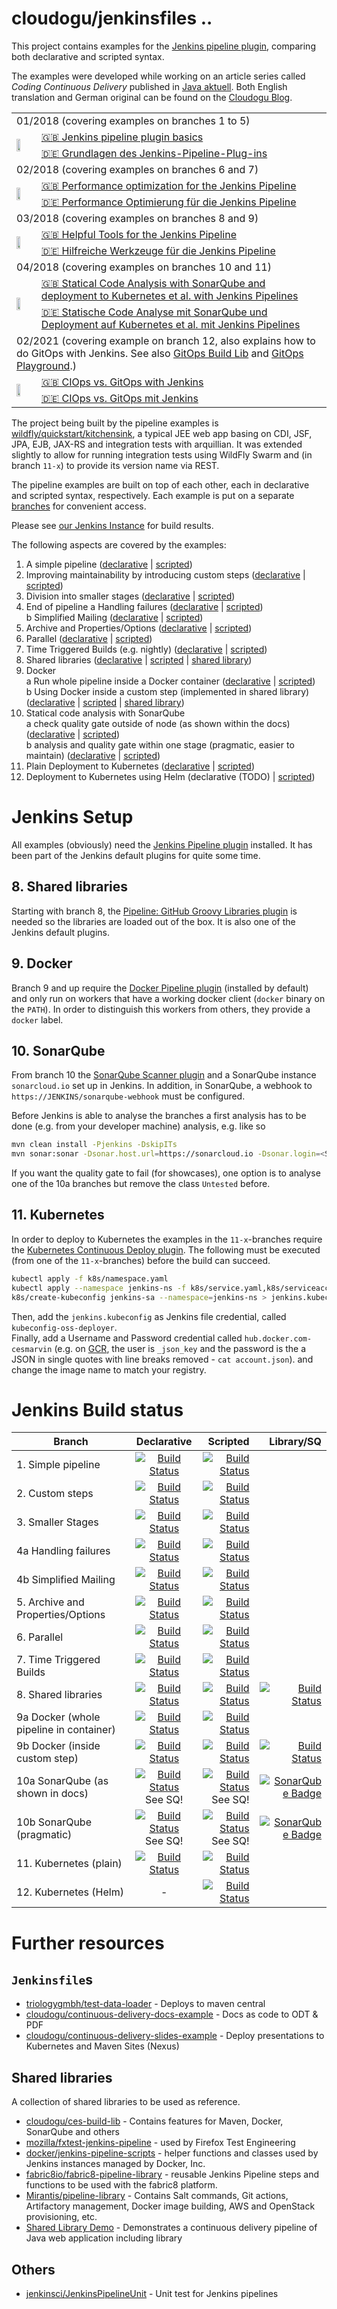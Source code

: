 cloudogu/jenkinsfiles ..
========================
This project contains examples for the [Jenkins pipeline plugin](https://jenkins.io/solutions/pipeline/), comparing both declarative and scripted syntax.

The examples were developed while working on an article series called *Coding Continuous Delivery* published in [Java aktuell](http://www.ijug.eu/java-aktuell/das-magazin.html). Both English translation and German original can be found on the [Cloudogu Blog](https://cloudogu.com/en/blog/?mtm_campaign=jenkinsfiles&mtm_kwd=blog&mtm_source=github&mtm_medium=link).

<table  border="0">
  <tr>
    <td colspan="2">01/2018 (covering examples on branches 1 to 5)</td>
  </tr>
  <tr>
    <td rowspan="2"><img src="https://cloudogu.com/assets/blog/2018/Coding_CD_1_150x150-72912009bc1838646971990e84f8c7f36264e9a5426fc0a22670f33630df4143.png" width=50% /></td>
    <td><a href="https://cloudogu.com/en/blog/continuous_delivery_1_basics"> 🇬🇧 Jenkins pipeline plugin basics</a></td>
  </tr>
  <tr>
   <td><a href="https://cloudogu.com/de/blog/continuous_delivery_1_grundlagen"> 🇩🇪 Grundlagen des Jenkins-Pipeline-Plug-ins</a></td>
  </tr>
 
   <tr>
    <td colspan="2">02/2018 (covering examples on branches 6 and 7)</td>
  </tr>
  <tr>
    <td rowspan="2"><img src="https://cloudogu.com/assets/blog/2018/Coding_CD_2_150x150-8fab749f19e2654d763cd0de8d0b00af1ad2ab1cd35e2bff64afd7b6eb76a2d8.png" width=50% /></td>
    <td><a href="https://cloudogu.com/en/blog/continuous_delivery_2"> 🇬🇧 Performance optimization for the Jenkins Pipeline</a></td>
  </tr>
  <tr>
   <td><a href="https://cloudogu.com/de/blog/continuous_delivery_2_de"> 🇩🇪 Performance Optimierung für die Jenkins Pipeline</a></td>
  </tr>
  
   <tr>
    <td colspan="2">03/2018 (covering examples on branches 8 and 9)</td>
  </tr>
  <tr>
    <td rowspan="2"><img src="https://cloudogu.com/assets/blog/2018/Coding_CD_3_150x150-c62d32c11a8e77b9e6a01bfb5e4f969f440be8bc984e8ba7c03426ff469bdd6b.png" width=50% /></td>
    <td><a href="https://cloudogu.com/en/blog/continuous_delivery_part_3"> 🇬🇧 Helpful Tools for the Jenkins Pipeline</a></td>
  </tr>
  <tr>
   <td><a href="https://cloudogu.com/de/blog/continuous_delivery_teil_3"> 🇩🇪 Hilfreiche Werkzeuge für die Jenkins Pipeline</a></td>
  </tr>

   <tr>
    <td colspan="2">04/2018 (covering examples on branches 10 and 11)</td>
  </tr>
  <tr>
    <td rowspan="2"><img src="https://cloudogu.com/assets/blog/2018/Coding_CD_4_150x150-91cbd52bc2d1a8e263a6320078f77708e70ae505efa81f474f5f680cf64fd58b.png" width=50% /></td>
    <td><a href="https://cloudogu.com/en/blog/continuous_delivery_4_en"> 🇬🇧 Statical Code Analysis with SonarQube and deployment to Kubernetes et al. with Jenkins Pipelines</a></td>
  </tr>
  <tr>
   <td><a href="https://cloudogu.com/de/blog/continuous_delivery_4_de"> 🇩🇪 Statische Code Analyse mit SonarQube und Deployment auf Kubernetes et al. mit Jenkins Pipelines</a></td>
  </tr>

   <tr>
    <td colspan="2">02/2021 (covering example on branch 12, also explains how to do GitOps with Jenkins. See also <a href="https://github.com/cloudogu/gitops-build-lib">GitOps Build Lib</a> and <a href="https://github.com/cloudogu/k8s-gitops-playground">GitOps Playground</a>.)</td>
  </tr>
  <tr>
    <td rowspan="2"><img src="https://cloudogu.com/assets/blog/2021/Coding_CD_5_150x150-6e42097ba21ca33a27b60eed66daf94240fab30b29f1d33574bc487d8fca064d.png" width=50% /></td>
    <td><a href="https://cloudogu.com/en/blog/ciops-vs-gitops_en"> 🇬🇧 CIOps vs. GitOps with Jenkins</a></td>
  </tr>
  <tr>
   <td><a href="https://cloudogu.com/de/blog/ciops-vs-gitops_de"> 🇩🇪 CIOps vs. GitOps mit Jenkins</a></td>
  </tr>
  
</table>

The project being built by the pipeline examples is [wildfly/quickstart/kitchensink](https://github.com/wildfly/quickstart/tree/cfd2e05d16e4ae788bc12486f5b30d668b921973/kitchensink), a typical JEE web app basing on CDI, JSF, JPA, EJB, JAX-RS and integration tests with arquillian.
It was extended slightly to allow for running integration tests using WildFly Swarm and (in branch `11-x`) to provide its version name via REST. 

The pipeline examples are built on top of each other, each in declarative and scripted syntax, respectively. Each example is put on a separate [branches](https://github.com/cloudogu/jenkinsfiles/branches) for convenient access.

Please see [our Jenkins Instance](https://oss.cloudogu.com/jenkins/blue/organizations/jenkins/cloudogu-github%2Fjenkinsfiles/branches) for build results.

The following aspects are covered by the examples:

1. A simple pipeline ([declarative](https://github.com/cloudogu/jenkinsfiles/blob/1-declarative/Jenkinsfile) | [scripted](https://github.com/cloudogu/jenkinsfiles/blob/1-scripted/Jenkinsfile)) 
2. Improving maintainability by introducing custom steps ([declarative](https://github.com/cloudogu/jenkinsfiles/blob/2-declarative/Jenkinsfile) | [scripted](https://github.com/cloudogu/jenkinsfiles/blob/2-scripted/Jenkinsfile))
3. Division into smaller stages ([declarative](https://github.com/cloudogu/jenkinsfiles/blob/3-declarative/Jenkinsfile) | [scripted](https://github.com/cloudogu/jenkinsfiles/blob/3-scripted/Jenkinsfile))
4. End of pipeline
   a Handling failures ([declarative](https://github.com/cloudogu/jenkinsfiles/blob/4a-declarative/Jenkinsfile) | [scripted](https://github.com/cloudogu/jenkinsfiles/blob/4a-scripted/Jenkinsfile))  
   b Simplified Mailing ([declarative](https://github.com/cloudogu/jenkinsfiles/blob/4b-declarative/Jenkinsfile) | [scripted](https://github.com/cloudogu/jenkinsfiles/blob/4b-scripted/Jenkinsfile))
5. Archive and Properties/Options ([declarative](https://github.com/cloudogu/jenkinsfiles/blob/5-declarative/Jenkinsfile) | [scripted](https://github.com/cloudogu/jenkinsfiles/blob/5-scripted/Jenkinsfile))
6. Parallel ([declarative](https://github.com/cloudogu/jenkinsfiles/blob/6-declarative/Jenkinsfile) | [scripted](https://github.com/cloudogu/jenkinsfiles/blob/6-scripted/Jenkinsfile))
7. Time Triggered Builds (e.g. nightly) ([declarative](https://github.com/cloudogu/jenkinsfiles/blob/7-declarative/Jenkinsfile) | [scripted](https://github.com/cloudogu/jenkinsfiles/blob/7-scripted/Jenkinsfile))
8. Shared libraries ([declarative](https://github.com/cloudogu/jenkinsfiles/blob/8-declarative/Jenkinsfile) | [scripted](https://github.com/cloudogu/jenkinsfiles/blob/8-scripted/Jenkinsfile) | [shared library](https://github.com/cloudogu/jenkinsfiles/tree/8-shared-library))
9. Docker  
   a Run whole pipeline inside a Docker container ([declarative](https://github.com/cloudogu/jenkinsfiles/blob/9a-declarative/Jenkinsfile) | [scripted](https://github.com/cloudogu/jenkinsfiles/blob/9a-scripted/Jenkinsfile))    
   b Using Docker inside a custom step (implemented in shared library) ([declarative](https://github.com/cloudogu/jenkinsfiles/blob/9b-declarative/Jenkinsfile) | [scripted](https://github.com/cloudogu/jenkinsfiles/blob/9b-scripted/Jenkinsfile) | [shared library](https://github.com/cloudogu/jenkinsfiles/tree/9b-shared-library))
10. Statical code analysis with SonarQube  
   a check quality gate outside of node (as shown within the docs)  ([declarative](https://github.com/cloudogu/jenkinsfiles/blob/10a-declarative/Jenkinsfile) | [scripted](https://github.com/cloudogu/jenkinsfiles/blob/10a-scripted/Jenkinsfile))  
   b analysis and quality gate within one stage (pragmatic, easier to maintain) ([declarative](https://github.com/cloudogu/jenkinsfiles/blob/10b-declarative/Jenkinsfile) | [scripted](https://github.com/cloudogu/jenkinsfiles/blob/10b-scripted/Jenkinsfile))
11. Plain Deployment to Kubernetes ([declarative](https://github.com/cloudogu/jenkinsfiles/blob/11-declarative/Jenkinsfile) | [scripted](https://github.com/cloudogu/jenkinsfiles/blob/11-scripted/Jenkinsfile))
12. Deployment to Kubernetes using Helm (declarative (TODO) | [scripted](https://github.com/cloudogu/jenkinsfiles/blob/12-scripted/Jenkinsfile))


# Jenkins Setup

All examples (obviously) need the [Jenkins Pipeline plugin](https://plugins.jenkins.io/workflow-aggregator) installed.
It has been part of the Jenkins default plugins for quite some time.

## 8. Shared libraries

Starting with branch 8, the [Pipeline: GitHub Groovy Libraries plugin](https://plugins.jenkins.io/pipeline-github-lib) is needed so the libraries are loaded out of the box.
It is also one of the Jenkins default plugins.

## 9. Docker

Branch 9 and up require the [Docker Pipeline plugin](https://plugins.jenkins.io/docker-workflow) (installed by default) and only run on workers that have a working docker client (`docker` binary on the `PATH`). 
In order to distinguish this workers from others, they provide a `docker` label.

## 10. SonarQube

From branch 10 the [SonarQube Scanner plugin](https://plugins.jenkins.io/sonar) and a SonarQube instance `sonarcloud.io` set up in Jenkins.
In addition, in SonarQube, a webhook to `https://JENKINS/sonarqube-webhook` must be configured.

Before Jenkins is able to analyse the branches a first analysis has to be done (e.g. from your developer machine) analysis,
e.g. like so

```bash
mvn clean install -Pjenkins -DskipITs
mvn sonar:sonar -Dsonar.host.url=https://sonarcloud.io -Dsonar.login=<SECURITY TOKEN> -Dsonar.organization=<YOUR-ORG-KEY>
```
If you want the quality gate to fail (for showcases), one option is to analyse one of the 10a branches but remove the 
class `Untested` before.

## 11. Kubernetes

In order to deploy to Kubernetes the examples in the `11-x`-branches require the [Kubernetes Continuous Deploy plugin](https://plugins.jenkins.io/kubernetes-cd).
The following must be executed (from one of the `11-x`-branches) before the build can succeed.

```bash
kubectl apply -f k8s/namespace.yaml
kubectl apply --namespace jenkins-ns -f k8s/service.yaml,k8s/serviceaccount.yaml
k8s/create-kubeconfig jenkins-sa --namespace=jenkins-ns > jenkins.kubeconfig
```
Then, add the `jenkins.kubeconfig` as Jenkins file credential, called `kubeconfig-oss-deployer`.  
Finally, add a Username and Password credential called `hub.docker.com-cesmarvin` 
(e.g. on [GCR](https://cloud.google.com/container-registry/docs/advanced-authentication#using_a_json_key_file), the user is `_json_key` and the password is the a JSON in single quotes with line breaks removed - `cat account.json`).
and change the image name to match your registry.

# Jenkins Build status

| Branch        | Declarative | Scripted | Library/SQ |
| ------------- |:-----------:| --------:| ----------:|
| 1. Simple pipeline                      | [![Build Status](https://oss.cloudogu.com/jenkins/buildStatus/icon?job=cloudogu-github/jenkinsfiles/1-declarative)](https://oss.cloudogu.com/jenkins/job/cloudogu-github/job/jenkinsfiles/job/1-declarative/) | [![Build Status](https://oss.cloudogu.com/jenkins/buildStatus/icon?job=cloudogu-github/jenkinsfiles/1-scripted)](https://oss.cloudogu.com/jenkins/job/cloudogu-github/job/jenkinsfiles/job/1-scripted/) |  | 
| 2. Custom steps                         | [![Build Status](https://oss.cloudogu.com/jenkins/buildStatus/icon?job=cloudogu-github/jenkinsfiles/2-declarative)](https://oss.cloudogu.com/jenkins/job/cloudogu-github/job/jenkinsfiles/job/2-declarative/) | [![Build Status](https://oss.cloudogu.com/jenkins/buildStatus/icon?job=cloudogu-github/jenkinsfiles/2-scripted)](https://oss.cloudogu.com/jenkins/job/cloudogu-github/job/jenkinsfiles/job/2-scripted/) |  |
| 3. Smaller Stages                       | [![Build Status](https://oss.cloudogu.com/jenkins/buildStatus/icon?job=cloudogu-github/jenkinsfiles/3-declarative)](https://oss.cloudogu.com/jenkins/job/cloudogu-github/job/jenkinsfiles/job/3-declarative/) | [![Build Status](https://oss.cloudogu.com/jenkins/buildStatus/icon?job=cloudogu-github/jenkinsfiles/3-scripted)](https://oss.cloudogu.com/jenkins/job/cloudogu-github/job/jenkinsfiles/job/3-scripted/) |  |
| 4a Handling failures                    | [![Build Status](https://oss.cloudogu.com/jenkins/buildStatus/icon?job=cloudogu-github/jenkinsfiles/4a-declarative)](https://oss.cloudogu.com/jenkins/job/cloudogu-github/job/jenkinsfiles/job/4a-declarative/) | [![Build Status](https://oss.cloudogu.com/jenkins/buildStatus/icon?job=cloudogu-github/jenkinsfiles/4a-scripted)](https://oss.cloudogu.com/jenkins/job/cloudogu-github/job/jenkinsfiles/job/4a-scripted/) |  |
| 4b Simplified Mailing                   | [![Build Status](https://oss.cloudogu.com/jenkins/buildStatus/icon?job=cloudogu-github/jenkinsfiles/4b-declarative)](https://oss.cloudogu.com/jenkins/job/cloudogu-github/job/jenkinsfiles/job/4b-declarative/) | [![Build Status](https://oss.cloudogu.com/jenkins/buildStatus/icon?job=cloudogu-github/jenkinsfiles/4b-scripted)](https://oss.cloudogu.com/jenkins/job/cloudogu-github/job/jenkinsfiles/job/4b-scripted/) |  |
| 5. Archive and Properties/Options       | [![Build Status](https://oss.cloudogu.com/jenkins/buildStatus/icon?job=cloudogu-github/jenkinsfiles/5-declarative)](https://oss.cloudogu.com/jenkins/job/cloudogu-github/job/jenkinsfiles/job/5-declarative/) | [![Build Status](https://oss.cloudogu.com/jenkins/buildStatus/icon?job=cloudogu-github/jenkinsfiles/5-scripted)](https://oss.cloudogu.com/jenkins/job/cloudogu-github/job/jenkinsfiles/job/5-scripted/) |  |
| 6. Parallel                             | [![Build Status](https://oss.cloudogu.com/jenkins/buildStatus/icon?job=cloudogu-github/jenkinsfiles/6-declarative)](https://oss.cloudogu.com/jenkins/job/cloudogu-github/job/jenkinsfiles/job/6-declarative/) | [![Build Status](https://oss.cloudogu.com/jenkins/buildStatus/icon?job=cloudogu-github/jenkinsfiles/6-scripted)](https://oss.cloudogu.com/jenkins/job/cloudogu-github/job/jenkinsfiles/job/6-scripted/) |  |
| 7. Time Triggered Builds                | [![Build Status](https://oss.cloudogu.com/jenkins/buildStatus/icon?job=cloudogu-github/jenkinsfiles/7-declarative)](https://oss.cloudogu.com/jenkins/job/cloudogu-github/job/jenkinsfiles/job/7-declarative/) | [![Build Status](https://oss.cloudogu.com/jenkins/buildStatus/icon?job=cloudogu-github/jenkinsfiles/7-scripted)](https://oss.cloudogu.com/jenkins/job/cloudogu-github/job/jenkinsfiles/job/7-scripted/) |  |
| 8. Shared libraries                     | [![Build Status](https://oss.cloudogu.com/jenkins/buildStatus/icon?job=cloudogu-github/jenkinsfiles/8-declarative)](https://oss.cloudogu.com/jenkins/job/cloudogu-github/job/jenkinsfiles/job/8-declarative/) | [![Build Status](https://oss.cloudogu.com/jenkins/buildStatus/icon?job=cloudogu-github/jenkinsfiles/8-scripted)](https://oss.cloudogu.com/jenkins/job/cloudogu-github/job/jenkinsfiles/job/8-scripted/) | [![Build Status](https://oss.cloudogu.com/jenkins/buildStatus/icon?job=cloudogu-github/jenkinsfiles/8-shared-library)](https://oss.cloudogu.com/jenkins/job/cloudogu-github/job/jenkinsfiles/job/8-shared-library/) |
| 9a Docker (whole pipeline in container) | [![Build Status](https://oss.cloudogu.com/jenkins/buildStatus/icon?job=cloudogu-github/jenkinsfiles/9a-declarative)](https://oss.cloudogu.com/jenkins/job/cloudogu-github/job/jenkinsfiles/job/9a-declarative/) | [![Build Status](https://oss.cloudogu.com/jenkins/buildStatus/icon?job=cloudogu-github/jenkinsfiles/9a-scripted)](https://oss.cloudogu.com/jenkins/job/cloudogu-github/job/jenkinsfiles/job/9a-scripted/) |  |
| 9b Docker (inside custom step)          | [![Build Status](https://oss.cloudogu.com/jenkins/buildStatus/icon?job=cloudogu-github/jenkinsfiles/9b-declarative)](https://oss.cloudogu.com/jenkins/job/cloudogu-github/job/jenkinsfiles/job/9b-declarative/) | [![Build Status](https://oss.cloudogu.com/jenkins/buildStatus/icon?job=cloudogu-github/jenkinsfiles/9b-scripted)](https://oss.cloudogu.com/jenkins/job/cloudogu-github/job/jenkinsfiles/job/9b-scripted/) | [![Build Status](https://oss.cloudogu.com/jenkins/buildStatus/icon?job=cloudogu-github/jenkinsfiles/9b-shared-library)](https://oss.cloudogu.com/jenkins/job/cloudogu-github/job/jenkinsfiles/job/9b-shared-library) |
| 10a SonarQube (as shown in docs)        | [![Build Status](https://oss.cloudogu.com/jenkins/buildStatus/icon?job=cloudogu-github/jenkinsfiles/10a-declarative)](https://oss.cloudogu.com/jenkins/job/cloudogu-github/job/jenkinsfiles/job/10a-declarative/) <br/> See SQ! | [![Build Status](https://oss.cloudogu.com/jenkins/buildStatus/icon?job=cloudogu-github/jenkinsfiles/10a-scripted)](https://oss.cloudogu.com/jenkins/job/cloudogu-github/job/jenkinsfiles/job/10a-scripted/) <br/> See SQ!| [![SonarQube Badge](https://sonarcloud.io/api/project_badges/measure?project=com.cloudogu.jenkinsfiles%3Awildfly-kitchensink&metric=alert_status)](https://sonarcloud.io/dashboard?id=com.cloudogu.jenkinsfiles%3Awildfly-kitchensink) | |
| 10b SonarQube (pragmatic)               | [![Build Status](https://oss.cloudogu.com/jenkins/buildStatus/icon?job=cloudogu-github/jenkinsfiles/10b-declarative)](https://oss.cloudogu.com/jenkins/job/cloudogu-github/job/jenkinsfiles/job/10b-declarative/) <br/> See SQ!| [![Build Status](https://oss.cloudogu.com/jenkins/buildStatus/icon?job=cloudogu-github/jenkinsfiles/10b-scripted)](https://oss.cloudogu.com/jenkins/job/cloudogu-github/job/jenkinsfiles/job/10b-scripted/) <br/> See SQ!| [![SonarQube Badge](https://sonarcloud.io/api/project_badges/measure?project=com.cloudogu.jenkinsfiles%3Awildfly-kitchensink&metric=alert_status)](https://sonarcloud.io/dashboard?id=com.cloudogu.jenkinsfiles%3Awildfly-kitchensink) | |
| 11. Kubernetes (plain)                  | [![Build Status](https://oss.cloudogu.com/jenkins/buildStatus/icon?job=cloudogu-github/jenkinsfiles/11-declarative)](https://oss.cloudogu.com/jenkins/job/cloudogu-github/job/jenkinsfiles/job/11-declarative/) | [![Build Status](https://oss.cloudogu.com/jenkins/buildStatus/icon?job=cloudogu-github/jenkinsfiles/11-scripted)](https://oss.cloudogu.com/jenkins/job/cloudogu-github/job/jenkinsfiles/job/11-scripted/) |  |
| 12. Kubernetes (Helm)                   | - | [![Build Status](https://oss.cloudogu.com/jenkins/buildStatus/icon?job=cloudogu-github/jenkinsfiles/12-scripted)](https://oss.cloudogu.com/jenkins/job/cloudogu-github/job/jenkinsfiles/job/12-scripted/) |  |

# Further resources

## `Jenkinsfile`s

* [triologygmbh/test-data-loader](https://github.com/triologygmbh/test-data-loader) - Deploys to maven central
* [cloudogu/continuous-delivery-docs-example](https://github.com/cloudogu/continuous-delivery-docs-example) - Docs as code to ODT & PDF
* [cloudogu/continuous-delivery-slides-example](https://github.com/cloudogu/continuous-delivery-slides-example) - Deploy presentations to Kubernetes and Maven Sites (Nexus) 
 
## Shared libraries

A collection of shared libraries to be used as reference.

* [cloudogu/ces-build-lib](https://github.com/cloudogu/ces-build-lib) - Contains features for Maven, Docker, SonarQube and others
* [mozilla/fxtest-jenkins-pipeline](https://github.com/mozilla/fxtest-jenkins-pipeline) - used by Firefox Test Engineering
* [docker/jenkins-pipeline-scripts](https://github.com/docker/jenkins-pipeline-scripts) -  helper functions and classes used by Jenkins instances managed by Docker, Inc.
* [fabric8io/fabric8-pipeline-library](https://github.com/fabric8io/fabric8-pipeline-library) -  reusable Jenkins Pipeline steps and functions to be used with the fabric8 platform.
* [Mirantis/pipeline-library](https://github.com/Mirantis/pipeline-library) - Contains Salt commands, Git actions, Artifactory management, Docker image building, AWS and OpenStack provisioning, etc.
* [Shared Library Demo](https://github.com/jenkinsci/workflow-aggregator-plugin/tree/master/demo) - Demonstrates a continuous delivery pipeline of Java web application including library
 
## Others

* [jenkinsci/JenkinsPipelineUnit](https://github.com/jenkinsci/JenkinsPipelineUnit) - Unit test for Jenkins pipelines
